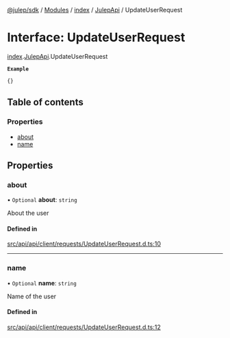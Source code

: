 [@julep/sdk](../README.md) / [Modules](../modules.md) / [index](../modules/index.md) / [JulepApi](../modules/index.JulepApi.md) / UpdateUserRequest

# Interface: UpdateUserRequest

[index](../modules/index.md).[JulepApi](../modules/index.JulepApi.md).UpdateUserRequest

**`Example`**

```ts
{}
```

## Table of contents

### Properties

- [about](index.JulepApi.UpdateUserRequest.md#about)
- [name](index.JulepApi.UpdateUserRequest.md#name)

## Properties

### about

• `Optional` **about**: `string`

About the user

#### Defined in

[src/api/api/client/requests/UpdateUserRequest.d.ts:10](https://github.com/julep-ai/samantha-dev/blob/4200383/sdks/js/src/api/api/client/requests/UpdateUserRequest.d.ts#L10)

___

### name

• `Optional` **name**: `string`

Name of the user

#### Defined in

[src/api/api/client/requests/UpdateUserRequest.d.ts:12](https://github.com/julep-ai/samantha-dev/blob/4200383/sdks/js/src/api/api/client/requests/UpdateUserRequest.d.ts#L12)
